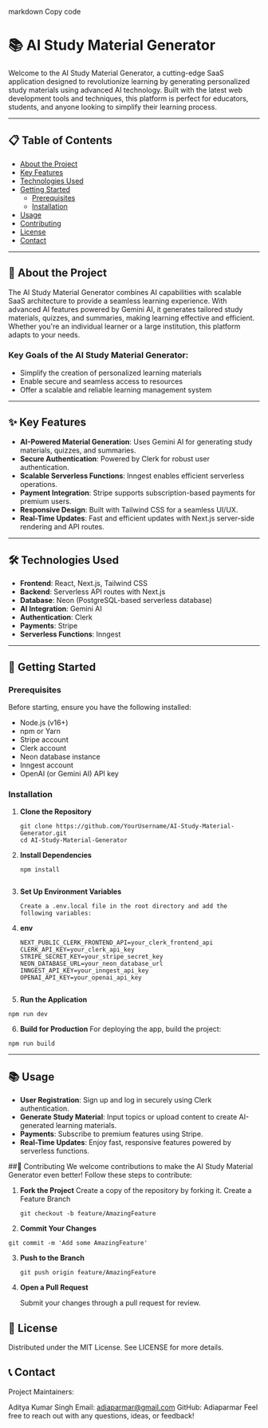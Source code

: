 
markdown
Copy code
# 📚 AI Study Material Generator

Welcome to the AI Study Material Generator, a cutting-edge SaaS application designed to revolutionize learning by generating personalized study materials using advanced AI technology. Built with the latest web development tools and techniques, this platform is perfect for educators, students, and anyone looking to simplify their learning process.

---

## 📋 Table of Contents
- [About the Project](#about-the-project)
- [Key Features](#key-features)
- [Technologies Used](#technologies-used)
- [Getting Started](#getting-started)
  - [Prerequisites](#prerequisites)
  - [Installation](#installation)
- [Usage](#usage)
- [Contributing](#contributing)
- [License](#license)
- [Contact](#contact)

---

## 📝 About the Project

The AI Study Material Generator combines AI capabilities with scalable SaaS architecture to provide a seamless learning experience. With advanced AI features powered by Gemini AI, it generates tailored study materials, quizzes, and summaries, making learning effective and efficient. Whether you're an individual learner or a large institution, this platform adapts to your needs.

### Key Goals of the AI Study Material Generator:
- Simplify the creation of personalized learning materials
- Enable secure and seamless access to resources
- Offer a scalable and reliable learning management system

---

## ✨ Key Features

- **AI-Powered Material Generation**: Uses Gemini AI for generating study materials, quizzes, and summaries.
- **Secure Authentication**: Powered by Clerk for robust user authentication.
- **Scalable Serverless Functions**: Inngest enables efficient serverless operations.
- **Payment Integration**: Stripe supports subscription-based payments for premium users.
- **Responsive Design**: Built with Tailwind CSS for a seamless UI/UX.
- **Real-Time Updates**: Fast and efficient updates with Next.js server-side rendering and API routes.

---

## 🛠 Technologies Used

- **Frontend**: React, Next.js, Tailwind CSS
- **Backend**: Serverless API routes with Next.js
- **Database**: Neon (PostgreSQL-based serverless database)
- **AI Integration**: Gemini AI
- **Authentication**: Clerk
- **Payments**: Stripe
- **Serverless Functions**: Inngest

---

## 🚀 Getting Started

### Prerequisites

Before starting, ensure you have the following installed:

- Node.js (v16+)
- npm or Yarn
- Stripe account
- Clerk account
- Neon database instance
- Inngest account
- OpenAI (or Gemini AI) API key

### Installation

1. **Clone the Repository**  
   ```
   git clone https://github.com/YourUsername/AI-Study-Material-Generator.git
   cd AI-Study-Material-Generator

2. **Install Dependencies**
   ```
   npm install
 
3. **Set Up Environment Variables**
    ```
   Create a .env.local file in the root directory and add the following variables:

4. **env**
    ```
    NEXT_PUBLIC_CLERK_FRONTEND_API=your_clerk_frontend_api
    CLERK_API_KEY=your_clerk_api_key
    STRIPE_SECRET_KEY=your_stripe_secret_key
    NEON_DATABASE_URL=your_neon_database_url
    INNGEST_API_KEY=your_inngest_api_key
    OPENAI_API_KEY=your_openai_api_key


5. **Run the Application**
  ```
  npm run dev
  ```

6. **Build for Production**
    For deploying the app, build the project:
  ```
  npm run build
  ```
---

## 📚 Usage
- **User Registration**: Sign up and log in securely using Clerk authentication.
- **Generate Study Material**: Input topics or upload content to create AI-generated learning materials.
- **Payments**: Subscribe to premium features using Stripe.
- **Real-Time Updates**: Enjoy fast, responsive features powered by serverless functions.

##🤝 Contributing
We welcome contributions to make the AI Study Material Generator even better! Follow these steps to contribute:

1. **Fork the Project**
    Create a copy of the repository by forking it.
    Create a Feature Branch
    ```
    git checkout -b feature/AmazingFeature

2. **Commit Your Changes**
  ```
  git commit -m 'Add some AmazingFeature'
  ```

3. **Push to the Branch**
    ```
    git push origin feature/AmazingFeature

4. **Open a Pull Request**

    Submit your changes through a pull request for review.

## 📜 License
Distributed under the MIT License. See LICENSE for more details.

## 📞 Contact
Project Maintainers:

Aditya Kumar Singh
Email: adiaparmar@gmail.com
GitHub: Adiaparmar
Feel free to reach out with any questions, ideas, or feedback!
